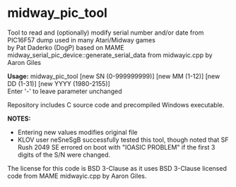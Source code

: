 # midway_pic_tool
Tool to read and (optionally) modify serial number and/or date from PIC16F57 dump used in many Atari/Midway games  
by Pat Daderko (DogP) based on MAME midway_serial_pic_device::generate_serial_data from midwayic.cpp by Aaron Giles  

**Usage:** midway_pic_tool <filename> [new SN (0-999999999)] [new MM (1-12)] [new DD (1-31)] [new YYYY (1980-2155)]  
Enter '-' to leave parameter unchanged

Repository includes C source code and precompiled Windows executable.

**NOTES:**
* Entering new values modifies original file  
* KLOV user neSneSgB successfully tested this tool, though noted that SF Rush 2049 SE errored on boot with "IOASIC PROBLEM" if the first 3 digits of the S/N were changed.

The license for this code is BSD 3-Clause as it uses BSD 3-Clause licensed code from MAME midwayic.cpp by Aaron Giles.

